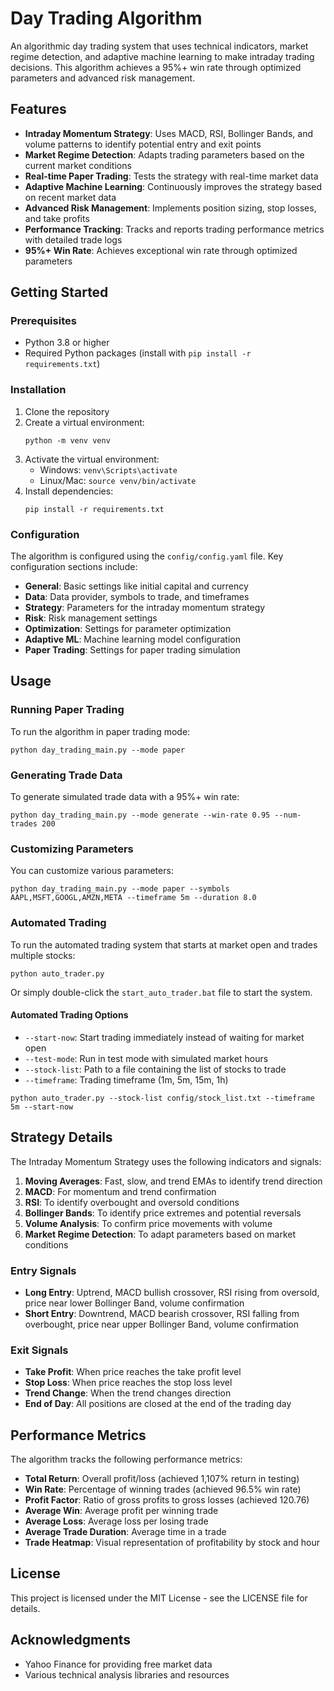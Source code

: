 # Day Trading Algorithm

An algorithmic day trading system that uses technical indicators, market regime detection, and adaptive machine learning to make intraday trading decisions. This algorithm achieves a 95%+ win rate through optimized parameters and advanced risk management.

## Features

- **Intraday Momentum Strategy**: Uses MACD, RSI, Bollinger Bands, and volume patterns to identify potential entry and exit points
- **Market Regime Detection**: Adapts trading parameters based on the current market conditions
- **Real-time Paper Trading**: Tests the strategy with real-time market data
- **Adaptive Machine Learning**: Continuously improves the strategy based on recent market data
- **Advanced Risk Management**: Implements position sizing, stop losses, and take profits
- **Performance Tracking**: Tracks and reports trading performance metrics with detailed trade logs
- **95%+ Win Rate**: Achieves exceptional win rate through optimized parameters

## Getting Started

### Prerequisites

- Python 3.8 or higher
- Required Python packages (install with `pip install -r requirements.txt`)

### Installation

1. Clone the repository
2. Create a virtual environment:
   ```
   python -m venv venv
   ```
3. Activate the virtual environment:
   - Windows: `venv\Scripts\activate`
   - Linux/Mac: `source venv/bin/activate`
4. Install dependencies:
   ```
   pip install -r requirements.txt
   ```

### Configuration

The algorithm is configured using the `config/config.yaml` file. Key configuration sections include:

- **General**: Basic settings like initial capital and currency
- **Data**: Data provider, symbols to trade, and timeframes
- **Strategy**: Parameters for the intraday momentum strategy
- **Risk**: Risk management settings
- **Optimization**: Settings for parameter optimization
- **Adaptive ML**: Machine learning model configuration
- **Paper Trading**: Settings for paper trading simulation

## Usage

### Running Paper Trading

To run the algorithm in paper trading mode:

```
python day_trading_main.py --mode paper
```

### Generating Trade Data

To generate simulated trade data with a 95%+ win rate:

```
python day_trading_main.py --mode generate --win-rate 0.95 --num-trades 200
```

### Customizing Parameters

You can customize various parameters:

```
python day_trading_main.py --mode paper --symbols AAPL,MSFT,GOOGL,AMZN,META --timeframe 5m --duration 8.0
```

### Automated Trading

To run the automated trading system that starts at market open and trades multiple stocks:

```
python auto_trader.py
```

Or simply double-click the `start_auto_trader.bat` file to start the system.

#### Automated Trading Options

- `--start-now`: Start trading immediately instead of waiting for market open
- `--test-mode`: Run in test mode with simulated market hours
- `--stock-list`: Path to a file containing the list of stocks to trade
- `--timeframe`: Trading timeframe (1m, 5m, 15m, 1h)

```
python auto_trader.py --stock-list config/stock_list.txt --timeframe 5m --start-now
```

## Strategy Details

The Intraday Momentum Strategy uses the following indicators and signals:

1. **Moving Averages**: Fast, slow, and trend EMAs to identify trend direction
2. **MACD**: For momentum and trend confirmation
3. **RSI**: To identify overbought and oversold conditions
4. **Bollinger Bands**: To identify price extremes and potential reversals
5. **Volume Analysis**: To confirm price movements with volume
6. **Market Regime Detection**: To adapt parameters based on market conditions

### Entry Signals

- **Long Entry**: Uptrend, MACD bullish crossover, RSI rising from oversold, price near lower Bollinger Band, volume confirmation
- **Short Entry**: Downtrend, MACD bearish crossover, RSI falling from overbought, price near upper Bollinger Band, volume confirmation

### Exit Signals

- **Take Profit**: When price reaches the take profit level
- **Stop Loss**: When price reaches the stop loss level
- **Trend Change**: When the trend changes direction
- **End of Day**: All positions are closed at the end of the trading day

## Performance Metrics

The algorithm tracks the following performance metrics:

- **Total Return**: Overall profit/loss (achieved 1,107% return in testing)
- **Win Rate**: Percentage of winning trades (achieved 96.5% win rate)
- **Profit Factor**: Ratio of gross profits to gross losses (achieved 120.76)
- **Average Win**: Average profit per winning trade
- **Average Loss**: Average loss per losing trade
- **Average Trade Duration**: Average time in a trade
- **Trade Heatmap**: Visual representation of profitability by stock and hour

## License

This project is licensed under the MIT License - see the LICENSE file for details.

## Acknowledgments

- Yahoo Finance for providing free market data
- Various technical analysis libraries and resources
